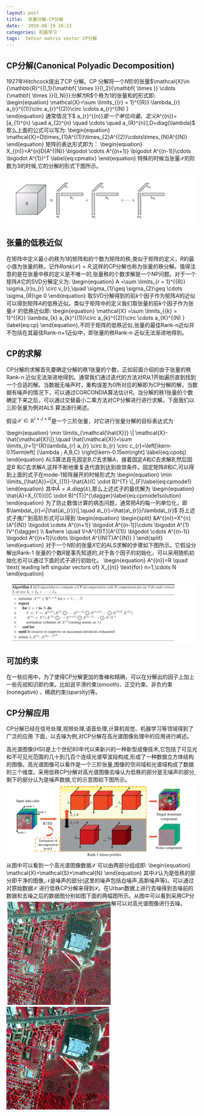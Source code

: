```yaml
---
layout: post
title:  张量分解-CP分解
date:   2016-06-19 10:23
categories: 机器学习 
tags:  tensor matrix vector CP分解 
---
```



## CP分解(Canonical Polyadic Decomposition) ##

1927年Hitchcock提出了CP 分解。CP 分解将一个$N$阶的张量$\mathcal{X}\in {\mathbb{R}^\{\{I_1}{\mathbf{ \times \}\}\{I\_2}{\mathbf{ \times \}\} \cdots {\mathbf{ \times \}\}\{I\_N\}\}\}$分解为$R$个秩为1的张量和的形式即:
\begin{equation}
  \mathcal{X}=\sum \limits\_{\{r} = 1}^\{\{R\}\} \lambda\_{r} a\_{r}^{(1)}\circ a\_{r}^{(2)}\circ \cdots a\_{r}^{(N)  }    
\end{equation}
通常情况下$ a\_{r}^{(n)}$是一个单位向量。定义$A^{(n)}=[a\_{1}^{n\} \quad a\_{2}^{n\} \quad \cdots \quad a_{R}^{n\}]$,$D=diag(\lambda)$ 那么上面的公式可以写为:
\begin{equation}
\mathcal{X}=D\times_{1}A^{(1)}\times\_{2}A^{(2)}\cdots\times\_{N}A^{(N)}
\end{equation}
矩阵的表达形式即为：
\begin{equation}
X_{(n)}=A^{n}D(A^{(N)} \bigodot \cdots A^{(n+1)} \bigodot  A^{(n-1)}\cdots
\bigodot A^{1})^T \label{eq:cpmatix}
\end{equation} 特殊的时候当张量$\mathcal{X}$的阶数为3的时候,它的分解的形式下图所示。

<img src="/assets/img/201606/cp.png" class="myimage" alt="三阶张量的CP 分解" />

## 张量的低秩近似 ##

在矩阵中定义最小的秩为1的矩阵和的个数为矩阵的秩,类似于矩阵的定义，$R$的最小值为张量的秩，记作$Rank(\mathcal{X})=R$,这样的CP分解也称为张量的秩分解。值得注意的是在张量中秩的定义是不唯一的,张量秩的个数求解是一个NP问题。对于一个矩阵$A$它的SVD分解定义为:
\begin{equation}
A =\sum \limits\_{r = 1}^\{\{R\}\} \sigma_{r}u\_{r} \circ v\_{r},\quad \sigma_{1}\geq \sigma\_{2}\geq \cdots \sigma_{R}\ge 0
\end{equation}
取SVD分解得到的前$k$个因子作为矩阵$A$的近似可以得到矩阵$A$的低秩近似。类似于矩阵中的定义我们取张量的前$k$个因子作为张量$\mathcal{X}$ 的低秩近似即:
\begin{equation}
  \mathcal{X} =\sum \limits\_\{\{k} = 1}^\{\{K\}\} \lambda\_{k} a_{k}^{(1)}\circ a\_{k}^{(2)}\circ \cdots a_{K}^{(N)  }    \label{eq:cp}
\end{equation},不同于矩阵的低秩近似,张量的最佳Rank-n近似并不包括在其最佳Rank-n+1近似中，即张量的秩Rank-n 近似无法渐进地得到。

## CP的求解 ##

CP分解的求解首先要确定分解的秩1张量的个数，正如前面介绍的由于张量的秩Rank-n 近似无法渐进地得到。通常我们通过迭代的方法对$R$从1开始遍历直到找到一个合适的解。当数据无噪声时，重构误差为0所对应的解即为CP分解的解，当数据有噪声的情况下，可以通过CORCONDIA算法估计$R$。当分解的秩1张量的个数确定下来之后，可以通过交替最小二乘方法对CP分解进行进行求解。下面我们以三阶张量为例对ALS 算法进行阐述。

假设$\mathcal{X} \in \mathbb{R}^{I\times J \times K}$是一个三阶张量，对它进行张量分解的目标表达式为

\begin{equation}
\min \limits\_{\mathcal{\hat{X\}\}\} \\| \mathcal{X}- \hat{\mathcal{X}\\|},\quad
\hat{\mathcal{X\}\}=\sum \limits\_{r=1}^{R}\lambda\_{r}  a\_{r} \circ b\_{r} \circ c\_{r}=\left[\kern-0.15em\left[ {\lambda ; A,B,C}
 \right]\kern-0.15em\right] \label{eq:cpobj}
\end{equation}
ALS算法首先固定$B$,$C$去求解$A$，接着固定$A$和$C$去求解$B$,然后固定$B$ 和$C$去求解$A$,这样不断地重复迭代直到达到收敛条件。固定矩阵$B$和$C$,可以得到上面的式子在mode-1矩阵展开的时候形式为
\begin{equation}
\min \limits\_{\hat{A}}=\\|X\_{(1)}-\hat{A}(C \odot B)^{T} \\|\_{F}\label{eq:cpmode1}
\end{equation}
其中$\hat{A}=A.diag(\lambda)$,那么上述式子的最优解为
\begin{equation}
\hat{A}=X\_{(1)}[(C \odot B)^{T}]^{\dagger}\label{eq:cpmode1solution}
\end{equation}
为了防止数值计算的病态问题，通常把$\hat{A}$的每一列单位化，即
$\lambda\_{r}=\|\hat{a\_{r}}\|,\quad a\_{r}=\hat{a\_{r}}/\lambda\_{r}$
将上述式子推广到高阶形式可以得到
\begin{equation}
\begin{split}
&A^{(n)}=X^{n}(A^{(N)} \bigodot \cdots A^{(n+1)} \bigodot  A^{(n-1)}\cdots
\bigodot A^{1} )V^{\dagger} \\\\
&where  \quad V=A^{(1)T}(A^{(1)} \bigodot \cdots A^{(n-1)} \bigodot  A^{(n+1)}\cdots
\bigodot A^{(N)T}A^{(N)} )
\end{split}
\end{equation}
对于一个$N$阶的张量$X$它的ALS求解的步骤如下图所示。它假设分解出Rank-1 张量的个数$R$是事先知道的,对于各个因子的初始化，可以采用随机初始化也可以通过下面的式子进行初始化。
\begin{equation}
A^{(n)}=R  \quad \text{ leading left singular vectors of} X\_{(n)} \text{for} n=1,\cdots N
\end{equation}

<img src="/assets/img/201606/cpalg.png" class="myimage" alt="CP分解算法" title="CP分解算法" />

## 可加约束 ##

在一些应用中，为了使得CP分解更加的鲁棒和精确，可以在分解出的因子上加上一些先验知识即约束。比如说平滑约束(smooth)、正交约束、非负约束(nonegative)
、稀疏约束(sparsity)等。

## CP分解应用 ##

CP分解已经在信号处理,视频处理,语音处理,计算机视觉、机器学习等领域得到了广泛的应用
下面，以去噪为例,对CP分解在高光谱图像处理中的应用进行阐述。

高光谱图像(HSI)是上个世纪80年代以来新兴的一种新型成像技术,它包括了可见光和不可见光范围的几十到几百个连续光谱窄波段构成,形成了一种数据立方体结构的图像。高光谱图像可以看作是一个三阶张量,图像的空间域和光谱域构成了数据的三个维度。采用低秩CP分解对高光谱图像去噪认为低秩的部分是无噪声的部分,剩下的部分认为是噪声数据,它的示意图如下图所示。
<img src="/assets/img/201606/cpDenoising.png" class="myimage" alt="CP decomposition  algorithm for HSI noise reduction" title="CP decomposition  algorithm for HSI noise reduction" />
从图中可以看到一个高光谱图像数据$\mathcal{X}$ 可以由两部分组成即:
\begin{equation}
\mathcal{X}=\mathcal{S}+\mathcal{N}
\end{equation}
其中$\mathcal{S}$认为是低秩的部分即干净的图像,$\mathcal{N}$是噪声的部分(这里的噪声包括白噪声,高斯噪声等)。可以通过对原始数据$\mathcal{X}$ 进行低秩CP分解来得到$\mathcal{S}$。在Urban数据上进行去噪得到去噪前的数据和去噪之后的数据图分别如图下面的两幅图所示。从图中可以看到采用CP分解可以对高光谱图像进行去噪。
<img src="/assets/img/201606/urabnNoisy.png" class="myimage" alt="有噪声图像" title="有噪声图像" style="float:left" />
<img src="/assets/img/201606/urabnClean.png" class="myimage" alt="处理之后的图像" title="处理之后的图像" />
